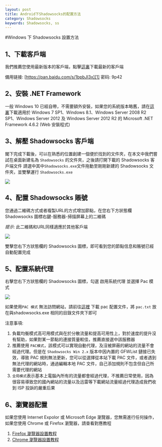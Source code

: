 ```yaml
---
layout: post
title: Android下Shadowsocks的配置方法
category: Shadowsocks
keywords: Shadowsocks, ss
---
```


#Windows 下 Shadowsocks 設置方法
## 1、下載客戶端

我們推薦您使用最新版本的客戶端，點擊[這裏](https://github.com/shadowsocks/shadowsocks-windows/releases)下載最新的客戶端

備用链接: [https://pan.baidu.com/s/1bpbJl3x][1] 密码: 9p42

## 2、安裝 .NET Framework

一般 Windows 10 已經自帶，不需要額外安裝，如果您的系統版本略舊，請在[這裏](https://www.microsoft.com/zh-tw/download/details.aspx?id=53345)下載適用於 Windows 7 SP1、Windows 8.1、Windows Server 2008 R2 SP1、Windows Server 2012 及 Windows Server 2012 R2 的 Microsoft .NET Framework 4.6.2 (Web 安裝程式)

## 3、解壓 Shadowsocks 客戶端

閣下完成下載後，可以在熟悉的位置創建一個便於找到的文件夾，在本文中我們嘗試在桌面新建名為 `Shadowsocks` 的文件夾，之後請打開下載的 Shadowsocks 客戶端文件 請選中其中`Shadowsocks.exe`文件拖動至剛剛新建的 Shadowsocks 文件夾，並雙擊運行 `Shadowsocks.exe`

![](https://ooo.0o0.ooo/2017/05/22/5922f811318ad.png)

## 4、配置 Shadowsocks 賬號

您通過二維碼方式或者複製URL的方式增加節點，在您右下方狀態欄 Shadowsocks 圖標右鍵-服務器-掃描屏幕上的二維碼

*提示*: 此二維碼和URL同樣適應於其他客戶端

![](https://ooo.0o0.ooo/2017/05/22/5922fa22e6d8e.png)

雙擊您右下方狀態欄的 Shadowsocks 圖標，即可看到您的節點信息和賬號已經自動配置完成

## 5、配置系統代理

右擊您右下方狀態欄的 Shadowsocks 圖標，勾選 啟用系統代理 並選擇 Pac 模式

![](https://ooo.0o0.ooo/2017/05/22/5922fe379b134.png)

如果使用`PAC 模式` 無法訪問網站，請前往[這裡](https://portal.shadowsocks.la/dl.php?type=d&id=14) 下載 pac 配置文件，將 `pac.txt` 放在與shadowsocks.exe 相同的目錄文件夾下即可

注意事項:

1. 負載均衡模式高可用模式與在於分散流量和提高可用性上，對於速度的提升沒有幫助，如果對某一節點的連接質量較佳，推薦直接選中該服務器
2. 推薦使用 `PAC模式`，該模式可以實現自動代理，及沒被屏蔽的網站的流量不會經過代理。但是在 `Shadowsocks Win 2.x` 版本中因內置的 GFWList 鏈接已失效，導致 PAC 規則無法更新，您可以從選擇從本站下載 PAC 文件，或者遇到無法代理的網站時，通過編輯本地 PAC 文件，自己添加規則不包含但自己所需要代理的網站
3. `全局模式`表示基本上電腦內所有的流量都會經過代理，不推薦日常使用，因為很容易導致您的國內網站的流量以及迅雷等下載網站流量經過代理造成我們收到 ISP 投訴的嚴重后果

## 6、瀏覽器配置

如果您使用 Internet Expolor 或 Microsoft Edge 瀏覽器，您無需進行任何操作，如果您使用 Chrome 或 Firefox 瀏覽器，請查看對應教程

1. [Firefox 瀏覽器設置教程](https://github.com/Shadowsocks-Wiki/shadowsocks/blob/master/7-1-firefox-settings.md)
2. [Chrome 瀏覽器設置教程](https://github.com/Shadowsocks-Wiki/shadowsocks/blob/master/7-2-chrome-settings.md)


  [1]: https://pan.baidu.com/s/1bpbJl3x

